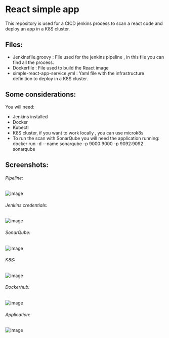 # React simple app

This repository is used for a CICD jenkins process to scan a react code and deploy an app in a K8S cluster. 

## Files:
- Jenkinsfile.groovy : File used for the jenkins pipeline , in this file you can find all the process. 
- Dockerfile : File used to build the React image
- simple-react-app-service.yml : Yaml file with the infrastructure definition to deploy in a K8S cluster. 

## Some considerations: 
You will need:
  - Jenkins installed
  - Docker
  - Kubectl
  - K8S cluster, if you want to work locally , you can use microk8s
  - To run the scan with SonarQube you will need the application running:  docker run -d --name sonarqube -p 9000:9000 -p 9092:9092 sonarqube

## Screenshots: 

###### Pipeline:

![image](https://user-images.githubusercontent.com/12170121/110133700-468bb880-7dd5-11eb-8594-d16aeb59b860.png)

###### Jenkins credentials:

![image](https://user-images.githubusercontent.com/12170121/110133788-64591d80-7dd5-11eb-8823-63480e012c27.png)

###### SonarQube:

![image](https://user-images.githubusercontent.com/12170121/110133958-90749e80-7dd5-11eb-80ee-1321b1857d21.png)

###### K8S:

![image](https://user-images.githubusercontent.com/12170121/110134093-b69a3e80-7dd5-11eb-99cf-7868abafe39b.png)

###### Dockerhub:

![image](https://user-images.githubusercontent.com/12170121/110134553-30322c80-7dd6-11eb-8f34-b4aec506e3de.png)


###### Application:

![image](https://user-images.githubusercontent.com/12170121/110133878-7a66de00-7dd5-11eb-9e6f-a8f671988c3a.png)


